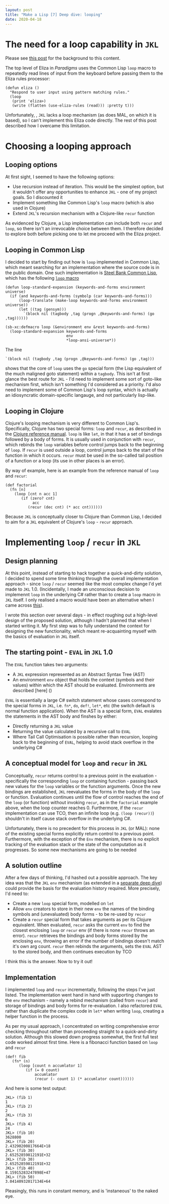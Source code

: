 ```yaml
---
layout: post
title: "Make a Lisp [7] Deep dive: looping"
date: 2020-04-18
---
```


# The need for a loop capability in `JKL`

Please see [this post](https://www.non-kinetic-effects.co.uk/blog/2020/04/14/AI-Projects-Eliza) for the background to this content.

The top level of Eliza in *Paradigms* uses the Common Lisp `loop` macro to repeatedly read lines of input from the keyboard before passing them to the Eliza rules processor:
```
(defun eliza ()
  "Respond to user input using pattern matching rules."
  (loop
   (print 'eliza>)
   (write (flatten (use-eliza-rules (read))) :pretty t)))
```
Unfortunately, , `JKL` lacks a loop mechanism (as does MAL, on which it is based), so I can't implement this Eliza code directly. The rest of this post described how I overcame this limitation.

# Choosing a looping approach

## Looping options

At first sight, I seemed to have the following options:
* Use recursion instead of iteration. This would be the simplest option, but it wouldn't offer any opportunities to enhance `JKL` - one of my project goals. So I discounted it
* Implement something like Common Lisp's `loop` macro (which is also used in Clojure)
* Extend `JKL`'s recursion mechanism with a Clojure-like `recur` function

As evidenced by Clojure, a Lisp implementation can include both `recur` and `loop`, so there isn't an irrevocable choice between them. I therefore decided to explore both before picking one to let me proceed with the Eliza project.

## Looping in Common Lisp

I decided to start by finding out how is `loop` implemented in Common Lisp, which meant searching for an implementation where the source code is in the public domain. One such implementation is [Steel Bank Common Lisp](https://github.com/sbcl/sbcl), which has the following [`loop` macro](https://github.com/sbcl/sbcl/blob/master/src/code/loop.lisp)

```
(defun loop-standard-expansion (keywords-and-forms environment universe)
  (if (and keywords-and-forms (symbolp (car keywords-and-forms)))
      (loop-translate (make-loop keywords-and-forms environment universe))
      (let ((tag (gensym)))
        `(block nil (tagbody ,tag (progn ,@keywords-and-forms) (go ,tag))))))

(sb-xc:defmacro loop (&environment env &rest keywords-and-forms)
  (loop-standard-expansion keywords-and-forms
                           env
                           *loop-ansi-universe*))
```
The line
```
`(block nil (tagbody ,tag (progn ,@keywords-and-forms) (go ,tag)))
```
shows that the core of `loop` uses the `go` special form (the Lisp equivalent of the much maligned goto statement) within a `tagbody`. This isn't at first glance the best route for `JKL` - I'd need to implement some sort of goto-like mechanism first, which isn't something I'd considered as a priority. I'd also need to implement some of Common Lisp's loop syntax, which is actually an idiosyncratic domain-specific langauge, and not particularly lisp-like.

## Looping in Clojure

Clojure's looping mechanism is very different to Common Lisp's. Specifically, Clojure has two special forms: `loop` and `recur`, as described in the [Clojure reference manual](https://clojure.org/reference/special_forms). `loop` is like `let`, in that it has a set of bindings followed by a body of forms. It is usually used in conjunction with `recur`, which rebinds the `loop` variables before control jumps back to the beginning of `loop`. If `recur` is used outside a loop, control jumps back to the start of the function in which it occurs. `recur` must be used in the so-called tail position of a function or a loop (its use in other places is an error). 

By way of example, here is an example from the reference manual of `loop` and `recur`:
```
(def factorial
  (fn [n]
    (loop [cnt n acc 1]
       (if (zero? cnt)
            acc
          (recur (dec cnt) (* acc cnt))))))
```

Because `JKL` is conceptually closer to Clojure than Common Lisp, I decided to aim for a `JKL` equivalent of Clojure's `loop` - `recur` approach.

# Implementing `loop` / `recur` in `JKL`

## Design planning

At this point, instead of starting to hack together a quick-and-dirty solution, I decided to spend some time thinking through the overall implementation approach - since `loop` / `recur` seemed like the most complex change I'd yet made to `JKL` 1.0. (Incidentally, I made an unconscious decision to implemennt `loop` in the underlying C# rather than to create a `loop` macro in `JKL` itself. I only realised a macro would have been an alternative when I came across [this](https://8thlight.com/blog/patrick-gombert/2015/03/23/tail-recursion-in-clojure.html)).

I wrote this section over several days - in effect roughing out a high-level design of the proposed solution, although I hadn't planned that when I started writing it. My first step was to fully understand the context for designing the new functionality, which meant re-acquainting myself with the basics of evaluation in `JKL` itself.

## The starting point - `EVAL` in `JKL` 1.0

The `EVAL` function takes two arguments:
* A `JKL` expression represented as an Abstract Syntax Tree (AST)
* An environment `env` object that holds the context (symbols and their values) within which the AST should be evaluated. Environments are described [here] ()

`EVAL` is essentially a large C# switch statement whose cases correspond to the special forms in `JKL`, i.e. `fn*`, `do`, `def!`, `let*`, etc (the switch default is normal function application). When the AST is a special form, `EVAL` evalates the statements in the AST body and finshes by either:
* Directly returning a `JKL` value
* Returning the value calculated by a recursive call to `EVAL`
* Where Tail Call Optimisation is possible rather than recursion, looping back to the beginning of `EVAL`, helping to avoid stack overflow in the underlying C#


## A conceptual model for `loop` and `recur` in `JKL`

Conceptually, `recur` returns control to a previous point in the evaluation - specifically the corresponding `loop` or containing function - passing back new values for the `loop` variables or the function arguments. Once the new bindings are established, `JKL` reevaluates the forms in the body of the `loop` or function. Evaluation continues until the flow of control reaches the end of the `loop` (or function) without invoking `recur`, as in the `factorial` example above, when the loop counter reaches 0. Furthermore, if the `recur` implementation can use TCO, then an infinite loop (e.g. `(loop (recur))`) shouldn't in itself cause stack overflow in the underlying C#.

Unfortunately, there is no precedent for this process in `JKL` (or MAL): none of the existing special forms explicitly return control to a previous point. Furthermore, with the exception of the `Env` mechanism, there is no explicit tracking of the evaluation stack or the state of the computation as it progresses. So some new mechanisms are going to be needed

## A solution outline

After a few days of thinking, I'd hashed out a possible approach. The key idea was that the `JKL` `env` mechanism (as extended in a [separate deep dive](https://www.non-kinetic-effects.co.uk/blog/2020/05/03/environments)) could provide the basis for the evaluation history required. More precisely, I'd need to:

* Create a new `loop` special form, modelled on `let`
* Allow `env` creators to store in their new `env` the names of the binding symbols and (unevaluated) body forms - to be re-used by `recur`
* Create a `recur` special form that takes arguments as per its Clojure equivalent. When evaluated, `recur` asks the current `env` to find the closest enclosing `loop` or `recur` env (if there is none `recur` throws an error). `recur` retrieves the bindings and body forms stored by the enclosing `env`, throwing an error if the number of bindings doesn't match it's own arg count. `recur` then rebinds the arguments, sets the `EVAL` AST to the stored body, and then continues execution by TCO

I think this is the answer. Now to try it out!

## Implementation

I implemented `loop` and `recur` incrementally, following the steps I've just listed. The implementation went hand in hand with supporting changes to the `env` mechanism - namely a rebind mechanism (called from `recur`) and storage of bindings and body forms for re-evaluation. I also refactored `EVAL` rather than duplicate the complex code in `let*` when writing `loop`, creating a helper function in the process. 

As per my usual approach, I concentrated on writing comprehensive error checking throughout rather than proceeding straight to a quick-and-dirty solution. Although this slowed down progress somewhat, the first full test code worked almost first time. Here is a fibonacci function based on `loop` and `recur`
```
(def! fib
   (fn* (n)
      (loop [count n accumlator 1]
         (if (= 0 count)
             accumlator
             (recur (- count 1) (* accumlator count))))))
```
And here is some test output:
```
JKL> (fib 1)
1
JKL> (fib 2)
2
JKL> (fib 3)
6
JKL> (fib 4)
24
JKL> (fib 10)
3628800
JKL> (fib 20)
2.43290200817664E+18
JKL> (fib 30)
2.65252859812191E+32
JKL> (fib 30)
2.65252859812191E+32
JKL> (fib 40)
8.15915283247898E+47
JKL> (fib 50)
3.04140932017134E+64
```
Pleasingly, this runs in constant memory, and is 'instaneous' to the naked eye.



